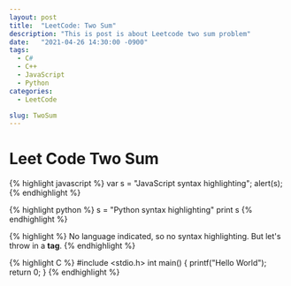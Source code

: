 ```yaml
---
layout: post
title:  "LeetCode: Two Sum"
description: "This is post is about Leetcode two sum problem"
date:   "2021-04-26 14:30:00 -0900"
tags:
  - C#
  - C++ 
  - JavaScript
  - Python
categories:
  - LeetCode

slug: TwoSum
---
```


# Leet Code Two Sum


{% highlight javascript %}
var s = "JavaScript syntax highlighting";
alert(s);
{% endhighlight %}
 
{% highlight python %}
s = "Python syntax highlighting"
print s
{% endhighlight %}
 
{% highlight %}
No language indicated, so no syntax highlighting. 
But let's throw in a <b>tag</b>.
{% endhighlight %}

{% highlight C %}
#include <stdio.h>
int main()
{
  printf("Hello World");
  return 0;
}
{% endhighlight %}
